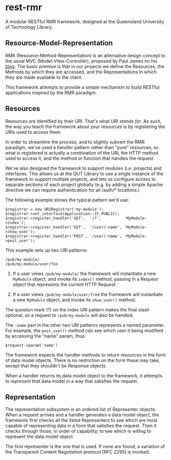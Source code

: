 rest-rmr
========

A modular RESTful RMR framework, designed at the Queensland University of
Technology Library.

Resource-Model-Representation
-----------------------------

RMR (Resource-Method-Representation) is an alternative design concept to
the usual MVC (Model-View-Controller), proposed by Paul James on his
[blog][peej].  The basic premise is that in our projects we define the
Resources, the Methods by which they are accessed, and the
Representations in which they are made available to the client.

  [peej]: http://www.peej.co.uk/articles/rmr-architecture.html

This framework attempts to provide a simple mechanism to build RESTful
applications inspired by the RMR paradigm.

Resources
---------

Resources are identified by their URI.  That's what URI _stands for_.
As such, the way you teach the framework about your resources is by
registering the URIs used to access them.

In order to streamline the process, and to slightly subvert the RMR
paradigm, we've used a _handler_ pattern rather than "pure" resources;
so what is registered is actually a combination of the URI, the HTTP
method used to access it, and the method or function that handles the
request.

We've also designed the framework to support modules (i.e. projects) and
interfaces.  This allows us at the QUT Library to use a single instance
of the framework to support multiple projects, and lets us configure
access to separate sections of each project globally (e.g. by adding a
simple Apache directive we can require authentication for all /auth/\*
locations.)

The following example shows the typical pattern we'd use:

    $registrar = new URIRegistrar('my-module');
    $registrar->set_interface(Application::IF_PUBLIC);
    $registrar->register_handler('GET',  '/?',          'MyModule->index');
    $registrar->register_handler('GET',  '/user/:name', 'MyModule->show_user');
    $registrar->register_handler('POST', '/user/:name', 'MyModule->post_user');

This example sets up two URI patterns:

    /pub/my-module/
    /pub/my-module/user/foo

1. If a user views `/pub/my-module/` the framework will instantiate a new
   `MyModule` object, and invoke its `index()` method, passing in a Request
   object that represents the current HTTP Request.

2. If a user views `/pub/my-module/user/fred` the framework will instantiate
   a new `MyModule` object, and invoke its `show_user()` method.

The question mark \(?\) on the index URI pattern makes the final slash
optional, so a request to `/pub/my-module` will also be handled.

The `:name` part in the other two URI patterns represents a named parameter.
For example, the `post_user()` method can see which user it being modified
by accessing the "name" param, thus:

    $request->param('name')

The framework expects the handler methods to return resources in the form
of data model objects.  There is no restriction on the form these may take,
except that they shouldn't be Response objects.

When a handler returns its data model object to the framework, it attempts
to _represent_ that data model in a way that satisfies the request.

Representation
--------------

The representation subsystem is an ordered list of Representer objects.
When a request arrives and a handler generates a data model object, the
framework first checks all the listed Representers to see which are most
capable of representing data in a form that satisfies the request.  Then
it checks through those, in order of capability, to see which is willing to
represent the data model object.

The first representer is the one that is used.  If none are found, a variation
of the Transparent Content Negotiation protocol [RFC 2295] is invoked.


